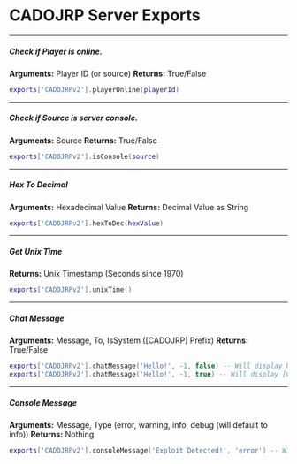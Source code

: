 # CADOJRP Server Exports

____
##### Check if Player is online.
**Arguments:** Player ID (or source)
**Returns:** True/False
```Lua
exports['CADOJRPv2'].playerOnline(playerId)
```
____
##### Check if Source is server console.
**Arguments:** Source
**Returns:** True/False
```Lua
exports['CADOJRPv2'].isConsole(source)
```
____
##### Hex To Decimal
**Arguments:** Hexadecimal Value
**Returns:** Decimal Value as String
```Lua
exports['CADOJRPv2'].hexToDec(hexValue)
```
____
##### Get Unix Time
**Returns:** Unix Timestamp (Seconds since 1970)
```Lua
exports['CADOJRPv2'].unixTime()
```
____
##### Chat Message
**Arguments:** Message, To, IsSystem ([CADOJRP] Prefix)
**Returns:** True/False
```Lua
exports['CADOJRPv2'].chatMessage('Hello!', -1, false) -- Will display Hello! to all players
exports['CADOJRPv2'].chatMessage('Hello!', -1, true) -- Will display [CADOJRP] Hello! to all players
```
____
##### Console Message
**Arguments:** Message, Type (error, warning, info, debug (will default to info))
**Returns:** Nothing
```Lua
exports['CADOJRPv2'].consoleMessage('Exploit Detected!', 'error') -- Will display [CADOJRP] [ERROR] Exploit Detected! in the server console.
```
